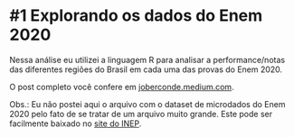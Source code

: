 # #1 Explorando os dados do Enem 2020

Nessa análise eu utilizei a linguagem R para analisar a performance/notas das diferentes regiões do Brasil em cada uma das provas do Enem 2020.

O post completo você confere em [joberconde.medium.com](https://joberconde.medium.com).

Obs.: Eu não postei aqui o arquivo com o dataset de microdados do Enem 2020 pelo fato de se tratar de um arquivo muito grande. Este pode ser facilmente baixado no [site do INEP](https://download.inep.gov.br/microdados/microdados_enem_2020.zip).
